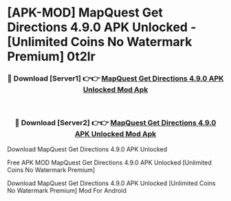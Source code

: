 # [APK-MOD] MapQuest  Get Directions 4.9.0 APK Unlocked - [Unlimited Coins No Watermark Premium] 0t2lr



<div align="center">
<h3>🔴 Download [Server1] 👉👉 <a href="https://momento.my/?title=MapQuest__Get_Directions_4.9.0_APK_Unlocked">MapQuest  Get Directions 4.9.0 APK Unlocked Mod Apk</a></h3><br>

<h3>🔴 Download [Server2] 👉👉 <a href="https://momento.my/?title=MapQuest__Get_Directions_4.9.0_APK_Unlocked">MapQuest  Get Directions 4.9.0 APK Unlocked Mod Apk</a></h3>
</div>



Download MapQuest  Get Directions 4.9.0 APK Unlocked 

Free APK MOD MapQuest  Get Directions 4.9.0 APK Unlocked [Unlimited Coins No Watermark Premium]

Download MapQuest  Get Directions 4.9.0 APK Unlocked [Unlimited Coins No Watermark Premium] Mod For Android
